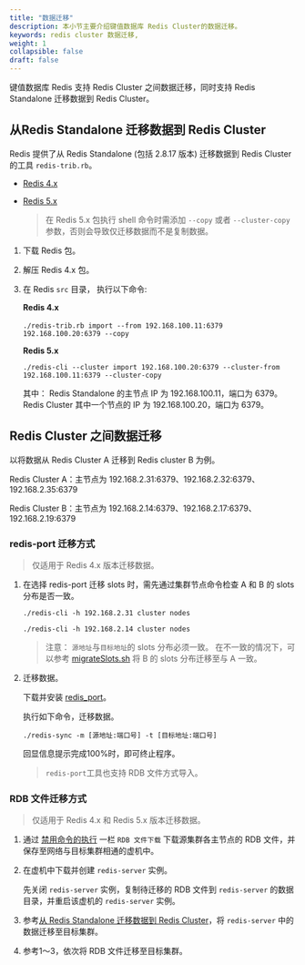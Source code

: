 ```yaml
---
title: "数据迁移"
description: 本小节主要介绍键值数据库 Redis Cluster的数据迁移。 
keywords: redis cluster 数据迁移,
weight: 1
collapsible: false
draft: false
---
```




键值数据库 Redis 支持 Redis Cluster 之间数据迁移，同时支持 Redis Standalone 迁移数据到 Redis Cluster。

## 从Redis Standalone 迁移数据到 Redis Cluster

 Redis 提供了从 Redis Standalone (包括 2.8.17 版本) 迁移数据到 Redis Cluster　的工具 `redis-trib.rb`。
 
- [Redis 4.x](../../attach/redis-4.0.6.tar.gz) 
  
- [Redis 5.x](../../attach/redis-5.0.3.tar.gz) 
   > 在 Redis 5.x 包执行 shell 命令时需添加 `--copy` 或者 `--cluster-copy` 参数，否则会导致仅迁移数据而不是复制数据。


1. 下载 Redis 包。
2. 解压 Redis 4.x 包。
3. 在 Redis `src` 目录， 执行以下命令:　

    **Redis 4.x**
    ```shell
    ./redis-trib.rb import --from 192.168.100.11:6379　192.168.100.20:6379 --copy
    ```
    **Redis 5.x**
    ```shell
    ./redis-cli --cluster import 192.168.100.20:6379 --cluster-from 192.168.100.11:6379 --cluster-copy
    ```
      
   其中： Redis Standalone 的主节点 IP 为 192.168.100.11，端口为 6379。Redis Cluster 其中一个节点的 IP 为 192.168.100.20，端口为 6379。

## Redis Cluster 之间数据迁移

以将数据从 Redis Cluster A 迁移到 Redis cluster B 为例。

Redis Cluster A：主节点为 192.168.2.31:6379、192.168.2.32:6379、192.168.2.35:6379

Redis Cluster B：主节点为 192.168.2.14:6379、192.168.2.17:6379、192.168.2.19:6379

### redis-port 迁移方式

> 仅适用于 Redis 4.x 版本迁移数据。
  
1. 在选择 redis-port 迁移 slots 时，需先通过集群节点命令检查 A 和 B 的 slots 分布是否一致。

   ```shell
   ./redis-cli -h 192.168.2.31 cluster nodes

   ./redis-cli -h 192.168.2.14 cluster nodes
   ```
   
   > 注意：
   > `源地址`与`目标地址`的 slots 分布必须一致。
   > 在不一致的情况下，可以参考 [migrateSlots.sh](../../attach/migrateSlots.zip) 将 B 的 slots 分布迁移至与 A 一致。

2. 迁移数据。
   
   下载并安装 [redis_port](../../attach/redis-port-v1.2.1-go1.7.5-linux.tar.gz)。
   
   执行如下命令，迁移数据。

    `./redis-sync -m [源地址:端口号] -t [目标地址:端口号]`

    回显信息提示完成100%时，即可终止程序。
   
   > `redis-port`工具也支持 RDB 文件方式导入。

### RDB 文件迁移方式

> 仅适用于 Redis 4.x 和 Redis 5.x 版本迁移数据。

1. 通过 [禁用命令的执行](../../manual/service/#禁用命令的执行) 一栏 `RDB 文件下载` 下载源集群各主节点的 RDB 文件，并保存至网络与目标集群相通的虚机中。
    
2. 在虚机中下载并创建 `redis-server` 实例。
   
   先关闭 `redis-server` 实例，复制待迁移的 RDB 文件到 `redis-server` 的数据目录，并重启该虚机的 `redis-server` 实例。
    
3. 参考[从 Redis Standalone 迁移数据到 Redis Cluster](#从-redis-standalone-迁移数据到-redis-cluster)，将 `redis-server` 中的数据迁移至目标集群。
    
4. 参考1～3，依次将 RDB 文件迁移至目标集群。
   